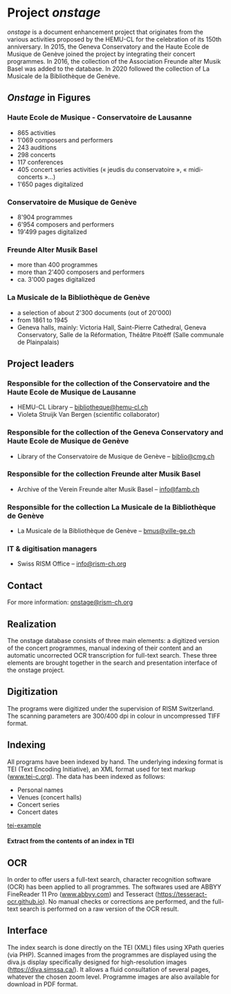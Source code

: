 # Project _onstage_
_onstage_ is a document enhancement project that originates from the various activities proposed by the HEMU-CL for the celebration of its 150th anniversary. In 2015, the Geneva Conservatory and the Haute Ecole de Musique de Genève joined the project by integrating their concert programmes. In 2016, the collection of the Association Freunde alter Musik Basel was added to the database. In 2020 followed the collection of La Musicale de la Bibliothèque de Genève.  

## _Onstage_ in Figures

### Haute Ecole de Musique - Conservatoire de Lausanne

* 865 activities
* 1'069 composers and performers
* 243 auditions
* 298 concerts
* 117 conferences
* 405 concert series activities (« jeudis du conservatoire », « midi-concerts »…)
* 1'650 pages digitalized

### Conservatoire de Musique de Genève

* 8'904 programmes
* 6'954 composers and performers
* 19'499 pages digitalized

### Freunde Alter Musik Basel

* more than 400 programmes
* more than 2'400 composers and performers
* ca. 3'000 pages digitalized

### La Musicale de la Bibliothèque de Genève

* a selection of about 2'300 documents (out of 20'000)
* from 1861 to 1945
* Geneva halls, mainly: Victoria Hall, Saint-Pierre Cathedral, Geneva Conservatory, Salle de la Réformation, Théâtre Pitoëff (Salle communale de Plainpalais)

## Project leaders
### Responsible for the collection of the Conservatoire and the Haute Ecole de Musique de Lausanne

* HEMU-CL Library – bibliotheque@hemu-cl.ch
* Violeta Struijk Van Bergen (scientific collaborator)

### Responsible for the collection of the Geneva Conservatory and Haute Ecole de Musique de Genève

* Library of the Conservatoire de Musique de Genève – biblio@cmg.ch

### Responsible for the collection Freunde alter Musik Basel

* Archive of the Verein Freunde alter Musik Basel – info@famb.ch

### Responsible for the collection La Musicale de la Bibliothèque de Genève

* La Musicale de la Bibliothèque de Genève – bmus@ville-ge.ch

### IT & digitisation managers

* Swiss RISM Office – info@rism-ch.org

## Contact
For more information: onstage@rism-ch.org

## Realization
The onstage database consists of three main elements: a digitized version of the concert programmes, manual indexing of their content and an automatic uncorrected OCR transcription for full-text search. These three elements are brought together in the search and presentation interface of the onstage project.

## Digitization
The programs were digitized under the supervision of RISM Switzerland. The scanning parameters are 300/400 dpi in colour in uncompressed TIFF format.

## Indexing
All programs have been indexed by hand. The underlying indexing format is TEI (Text Encoding Initiative), an XML format used for text markup (www.tei-c.org). The data has been indexed as follows:

* Personal names
* Venues (concert halls)
* Concert series
* Concert dates

[tei-example](https://raw.githubusercontent.com/rism-ch/onstage-texts/master/images/tei-example.png)
#### Extract from the contents of an index in TEI

## OCR
In order to offer users a full-text search, character recognition software (OCR) has been applied to all programmes. The softwares used are ABBYY FineReader 11 Pro (www.abbyy.com) and Tesseract (https://tesseract-ocr.github.io). No manual checks or corrections are performed, and the full-text search is performed on a raw version of the OCR result.

## Interface
The index search is done directly on the TEI (XML) files using XPath queries (via PHP). Scanned images from the programmes are displayed using the diva.js display specifically designed for high-resolution images (https://diva.simssa.ca/). It allows a fluid consultation of several pages, whatever the chosen zoom level. Programme images are also available for download in PDF format.
